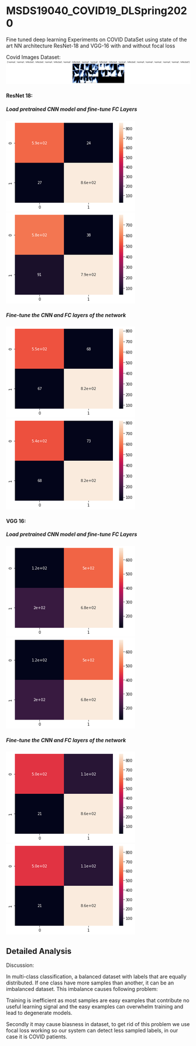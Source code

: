 # MSDS19040_COVID19_DLSpring2020

Fine tuned deep learning Experiments on COVID DataSet using state of the art NN architecture ResNet-18 and VGG-16 with and without focal loss 

Covid Images Dataset:
![](Images/covid-dataset.png)

#### ResNet 18:
##### Load pretrained CNN model and fine-tune FC Layers
![](Images/resnet18_test_cm.png)
![](Images/resnet18_valid_cm.png)

##### Fine-tune the CNN and FC layers of the network
![](Images/t2_resnet18_test_cm.png)
![](Images/t2_resnet18_valid_cm.png)


#### VGG 16:
##### Load pretrained CNN model and fine-tune FC Layers
![](Images/vgg16_test_cm.png)
![](Images/vgg16_test_cm.png)

##### Fine-tune the CNN and FC layers of the network
![](Images/t2_vgg16_test_cm.png)
![](Images/t2_vgg16_test_cm.png)


## Detailed Analysis

Discussion: 

In multi-class classification, a balanced dataset with labels that are equally distributed. If one class have more samples than another, it can be an imbalanced dataset. This imbalance causes following problem: 

Training is inefficient as most samples are easy examples that contribute no useful learning signal and the easy examples can overwhelm training and lead to degenerate models. 

Secondly it may cause biasness in dataset, to get rid of this problem we use focal loss working so our system can detect less sampled labels, in our case it is COVID patients. 

 
